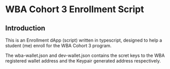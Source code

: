 # WBA Cohort 3 Enrollment Script

## Introduction

This is an Enrollment dApp (script) written in typescript, designed to help a student (me) enroll for the WBA Cohort 3 program.

The wba-wallet.json and dev-wallet.json contains the scret keys to the WBA registered wallet address and the Keypair generated address respectively.
